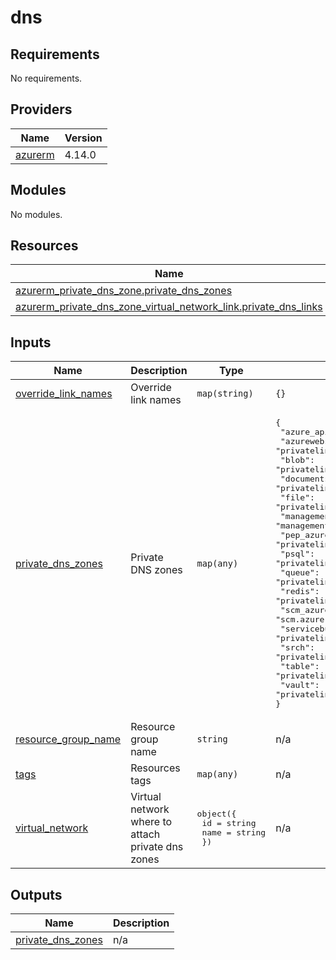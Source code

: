 # dns

<!-- BEGIN_TF_DOCS -->
## Requirements

No requirements.

## Providers

| Name | Version |
|------|---------|
| <a name="provider_azurerm"></a> [azurerm](#provider\_azurerm) | 4.14.0 |

## Modules

No modules.

## Resources

| Name | Type |
|------|------|
| [azurerm_private_dns_zone.private_dns_zones](https://registry.terraform.io/providers/hashicorp/azurerm/latest/docs/resources/private_dns_zone) | resource |
| [azurerm_private_dns_zone_virtual_network_link.private_dns_links](https://registry.terraform.io/providers/hashicorp/azurerm/latest/docs/resources/private_dns_zone_virtual_network_link) | resource |

## Inputs

| Name | Description | Type | Default | Required |
|------|-------------|------|---------|:--------:|
| <a name="input_override_link_names"></a> [override\_link\_names](#input\_override\_link\_names) | Override link names | `map(string)` | `{}` | no |
| <a name="input_private_dns_zones"></a> [private\_dns\_zones](#input\_private\_dns\_zones) | Private DNS zones | `map(any)` | <pre>{<br/>  "azure_api_net": "azure-api.net",<br/>  "azurewebsites": "privatelink.azurewebsites.net",<br/>  "blob": "privatelink.blob.core.windows.net",<br/>  "documents": "privatelink.documents.azure.com",<br/>  "file": "privatelink.file.core.windows.net",<br/>  "management_azure_api_net": "management.azure-api.net",<br/>  "pep_azure_api_net": "privatelink.azure-api.net",<br/>  "psql": "privatelink.postgres.database.azure.com",<br/>  "queue": "privatelink.queue.core.windows.net",<br/>  "redis": "privatelink.redis.cache.windows.net",<br/>  "scm_azure_api_net": "scm.azure-api.net",<br/>  "servicebus": "privatelink.servicebus.windows.net",<br/>  "srch": "privatelink.search.windows.net",<br/>  "table": "privatelink.table.core.windows.net",<br/>  "vault": "privatelink.vaultcore.azure.net"<br/>}</pre> | no |
| <a name="input_resource_group_name"></a> [resource\_group\_name](#input\_resource\_group\_name) | Resource group name | `string` | n/a | yes |
| <a name="input_tags"></a> [tags](#input\_tags) | Resources tags | `map(any)` | n/a | yes |
| <a name="input_virtual_network"></a> [virtual\_network](#input\_virtual\_network) | Virtual network where to attach private dns zones | <pre>object({<br/>    id   = string<br/>    name = string<br/>  })</pre> | n/a | yes |

## Outputs

| Name | Description |
|------|-------------|
| <a name="output_private_dns_zones"></a> [private\_dns\_zones](#output\_private\_dns\_zones) | n/a |
<!-- END_TF_DOCS -->

